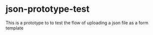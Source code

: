 # json-prototype-test
This is a prototype to to test the flow of uploading a json file as a form template
